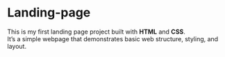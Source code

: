 # Landing-page
This is my first landing page project built with **HTML** and **CSS**.  
It’s a simple webpage that demonstrates basic web structure, styling, and layout.
